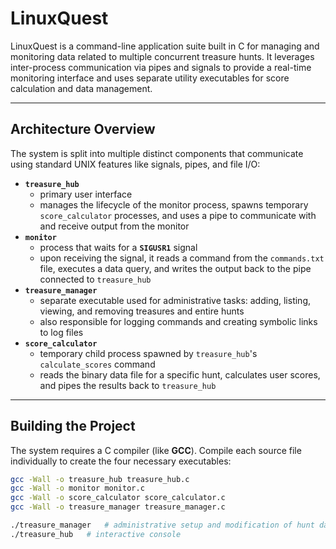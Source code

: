 # LinuxQuest

LinuxQuest is a command-line application suite built in C for managing and monitoring data related to multiple concurrent treasure hunts.  It leverages inter-process communication via pipes and signals to provide a real-time monitoring interface and uses separate utility executables for score calculation and data management.

---

## Architecture Overview

The system is split into multiple distinct components that communicate using standard UNIX features like signals, pipes, and file I/O:

* **`treasure_hub`**
    - primary user interface
    - manages the lifecycle of the monitor process, spawns temporary `score_calculator` processes, and uses a pipe to communicate with and receive output from the monitor
* **`monitor`**
    - process that waits for a **`SIGUSR1`** signal
    - upon receiving the signal, it reads a command from the `commands.txt` file, executes a data query, and writes the output back to the pipe connected to `treasure_hub`
* **`treasure_manager`**
    - separate executable used for administrative tasks: adding, listing, viewing, and removing treasures and entire hunts
    - also responsible for logging commands and creating symbolic links to log files
* **`score_calculator`**
    - temporary child process spawned by `treasure_hub`'s `calculate_scores` command
    - reads the binary data file for a specific hunt, calculates user scores, and pipes the results back to `treasure_hub`

---

## Building the Project

The system requires a C compiler (like **GCC**). Compile each source file individually to create the four necessary executables:

```bash
gcc -Wall -o treasure_hub treasure_hub.c
gcc -Wall -o monitor monitor.c
gcc -Wall -o score_calculator score_calculator.c
gcc -Wall -o treasure_manager treasure_manager.c

./treasure_manager   # administrative setup and modification of hunt data
./treasure_hub   # interactive console
